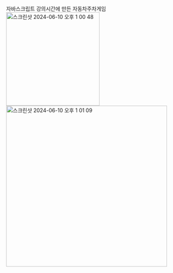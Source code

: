 
자바스크립트 강의시간에 만든 자동차주차게임
<img width="252" alt="스크린샷 2024-06-10 오후 1 00 48" src="https://github.com/freshsong/parkingcar_js/assets/154946396/c91e5e19-68d4-4fa0-aef4-9f8e10c0c69e">
<img width="434" alt="스크린샷 2024-06-10 오후 1 01 09" src="https://github.com/freshsong/parkingcar_js/assets/154946396/b7a80ba7-9f2b-4fc9-9067-6ea7435d88ab">
